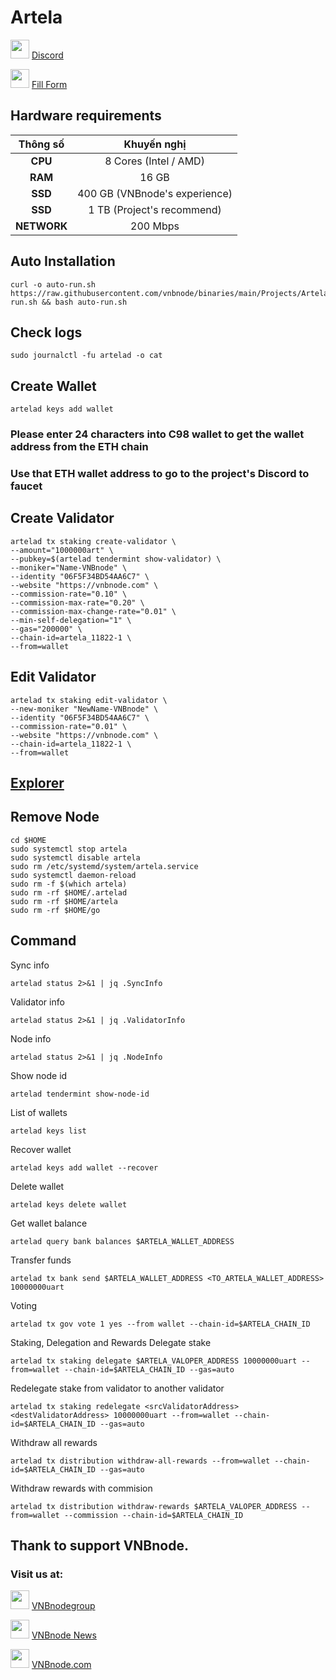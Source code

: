 # Artela
<img src="https://github.com/vnbnode/VNBnode-Guides/assets/76662222/7724db8a-a28e-452b-8431-ed5a748ba9bd" width="30"/> <a href="https://discord.gg/artela" target="_blank">Discord</a>

<img src="https://github.com/vnbnode/VNBnode-Guides/assets/76662222/4b23c7fc-4ffb-4126-a0a8-92caa02acb51" width="30"/> <a href="https://atkty6pceir.typeform.com/to/o4359Rsd" target="_blank">Fill Form</a>
## Hardware requirements

|   Thông số  |        Khuyến nghị        |
| :---------: | :-----------------------: |
|   **CPU**   |          8 Cores (Intel / AMD)        |
|   **RAM**   |          16 GB            |
|   **SSD**   |          400 GB (VNBnode's experience)          | 
|   **SSD**   |          1 TB  (Project's recommend)           | 
| **NETWORK** |          200 Mbps         |

## Auto Installation
```
curl -o auto-run.sh https://raw.githubusercontent.com/vnbnode/binaries/main/Projects/Artela/auto-run.sh && bash auto-run.sh
```

## Check logs
```
sudo journalctl -fu artelad -o cat
```
## Create Wallet
```
artelad keys add wallet
```
### Please enter 24 characters into C98 wallet to get the wallet address from the ETH chain
### Use that ETH wallet address to go to the project's Discord to faucet
## Create Validator
```
artelad tx staking create-validator \
--amount="1000000art" \
--pubkey=$(artelad tendermint show-validator) \
--moniker="Name-VNBnode" \
--identity "06F5F34BD54AA6C7" \
--website "https://vnbnode.com" \
--commission-rate="0.10" \
--commission-max-rate="0.20" \
--commission-max-change-rate="0.01" \
--min-self-delegation="1" \
--gas="200000" \
--chain-id=artela_11822-1 \
--from=wallet
```
## Edit Validator
```
artelad tx staking edit-validator \
--new-moniker "NewName-VNBnode" \
--identity "06F5F34BD54AA6C7" \
--commission-rate="0.01" \
--website "https://vnbnode.com" \
--chain-id=artela_11822-1 \
--from=wallet
```
## [Explorer](https://test.explorer.ist/artela/staking)
## Remove Node
```
cd $HOME
sudo systemctl stop artela
sudo systemctl disable artela
sudo rm /etc/systemd/system/artela.service
sudo systemctl daemon-reload
sudo rm -f $(which artela)
sudo rm -rf $HOME/.artelad
sudo rm -rf $HOME/artela
sudo rm -rf $HOME/go
```
## Command
Sync info
```
artelad status 2>&1 | jq .SyncInfo
```
Validator info
```
artelad status 2>&1 | jq .ValidatorInfo
```
Node info
```
artelad status 2>&1 | jq .NodeInfo
```
Show node id
```
artelad tendermint show-node-id
```
List of wallets
```
artelad keys list
```
Recover wallet
```
artelad keys add wallet --recover
```
Delete wallet
```
artelad keys delete wallet
```
Get wallet balance
```
artelad query bank balances $ARTELA_WALLET_ADDRESS
```
Transfer funds
```
artelad tx bank send $ARTELA_WALLET_ADDRESS <TO_ARTELA_WALLET_ADDRESS> 10000000uart
```
Voting
```
artelad tx gov vote 1 yes --from wallet --chain-id=$ARTELA_CHAIN_ID
```
Staking, Delegation and Rewards
Delegate stake
```
artelad tx staking delegate $ARTELA_VALOPER_ADDRESS 10000000uart --from=wallet --chain-id=$ARTELA_CHAIN_ID --gas=auto
```
Redelegate stake from validator to another validator
```
artelad tx staking redelegate <srcValidatorAddress> <destValidatorAddress> 10000000uart --from=wallet --chain-id=$ARTELA_CHAIN_ID --gas=auto
```
Withdraw all rewards
```
artelad tx distribution withdraw-all-rewards --from=wallet --chain-id=$ARTELA_CHAIN_ID --gas=auto
```
Withdraw rewards with commision
```
artelad tx distribution withdraw-rewards $ARTELA_VALOPER_ADDRESS --from=wallet --commission --chain-id=$ARTELA_CHAIN_ID
```
## Thank to support VNBnode.
### Visit us at:

<img src="https://user-images.githubusercontent.com/50621007/183283867-56b4d69f-bc6e-4939-b00a-72aa019d1aea.png" width="30"/> <a href="https://t.me/VNBnodegroup" target="_blank">VNBnodegroup</a>

<img src="https://user-images.githubusercontent.com/50621007/183283867-56b4d69f-bc6e-4939-b00a-72aa019d1aea.png" width="30"/> <a href="https://t.me/Vnbnode" target="_blank">VNBnode News</a>

<img src="https://github.com/vnbnode/binaries/blob/main/Logo/VNBnode.jpg" width="30"/> <a href="https://VNBnode.com" target="_blank">VNBnode.com</a>
